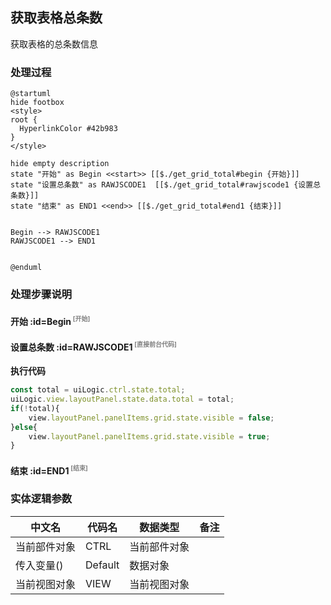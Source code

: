## 获取表格总条数 <!-- {docsify-ignore-all} -->

   获取表格的总条数信息

### 处理过程

```plantuml
@startuml
hide footbox
<style>
root {
  HyperlinkColor #42b983
}
</style>

hide empty description
state "开始" as Begin <<start>> [[$./get_grid_total#begin {开始}]]
state "设置总条数" as RAWJSCODE1  [[$./get_grid_total#rawjscode1 {设置总条数}]]
state "结束" as END1 <<end>> [[$./get_grid_total#end1 {结束}]]


Begin --> RAWJSCODE1
RAWJSCODE1 --> END1


@enduml
```


### 处理步骤说明

#### 开始 :id=Begin<sup class="footnote-symbol"> <font color=gray size=1>[开始]</font></sup>




#### 设置总条数 :id=RAWJSCODE1<sup class="footnote-symbol"> <font color=gray size=1>[直接前台代码]</font></sup>



<p class="panel-title"><b>执行代码</b></p>

```javascript
const total = uiLogic.ctrl.state.total;
uiLogic.view.layoutPanel.state.data.total = total;
if(!total){
    view.layoutPanel.panelItems.grid.state.visible = false;
}else{
    view.layoutPanel.panelItems.grid.state.visible = true;
}
```

#### 结束 :id=END1<sup class="footnote-symbol"> <font color=gray size=1>[结束]</font></sup>






### 实体逻辑参数

|    中文名   |    代码名    |  数据类型      |备注 |
| --------| --------| --------  | --------   |
|当前部件对象|CTRL|当前部件对象||
|传入变量(<i class="fa fa-check"/></i>)|Default|数据对象||
|当前视图对象|VIEW|当前视图对象||
